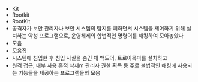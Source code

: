 ﻿- Kit
- Rootkit
- RootKit
- 공격자가 보안 관리자나 보안 시스템의 탐지를 피하면서 시스템을 제어하기 위해 설치하는 악성 프로그램으로, 운영체제의 합법적인 명령어를 해킹하여 모아놓았다
- 모음
- 모음집
- 시스템에 침입한 후 침입 사실을 숨긴 채 백도어, 트로이목마를 설치하고 
- 원격 접근, 내부 사용 흔적 삭제m 관리자 권한 획득 등 주로 불법적인 해킹에 사용되는 기능들을 제공하는 프로그램들의 모음
